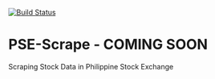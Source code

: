 [![Build Status](https://travis-ci.com/psdon/PSE-Scrape.png?branch=master)](https://travis-ci.com/psdon/PSE-Scrape)

# PSE-Scrape - COMING SOON
Scraping Stock Data in Philippine Stock Exchange
